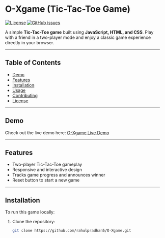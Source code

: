 # O-Xgame (Tic-Tac-Toe Game)

[![License](https://img.shields.io/badge/license-MIT-blue.svg)](LICENSE)
[![GitHub issues](https://img.shields.io/github/issues/rahulpradhan5/O-Xgame)](https://github.com/rahulpradhan5/O-Xgame/issues)

A simple **Tic-Tac-Toe game** built using **JavaScript, HTML, and CSS**. Play with a friend in a two-player mode and enjoy a classic game experience directly in your browser.

---

## Table of Contents
- [Demo](#demo)
- [Features](#features)
- [Installation](#installation)
- [Usage](#usage)
- [Contributing](#contributing)
- [License](#license)

---

## Demo
Check out the live demo here: [O-Xgame Live Demo](https://rahulpradhan5.github.io/O-Xgame/)

---

## Features
- Two-player Tic-Tac-Toe gameplay
- Responsive and interactive design
- Tracks game progress and announces winner
- Reset button to start a new game

---

## Installation

To run this game locally:

1. Clone the repository:
   ```bash
   git clone https://github.com/rahulpradhan5/O-Xgame.git
